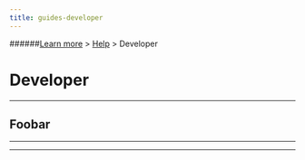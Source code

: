 ```yaml
---
title: guides-developer
---
```

######[Learn more](../docs/learn-more.html) > [Help](../docs/help.html) > Developer
# Developer


---

## Foobar


---


---